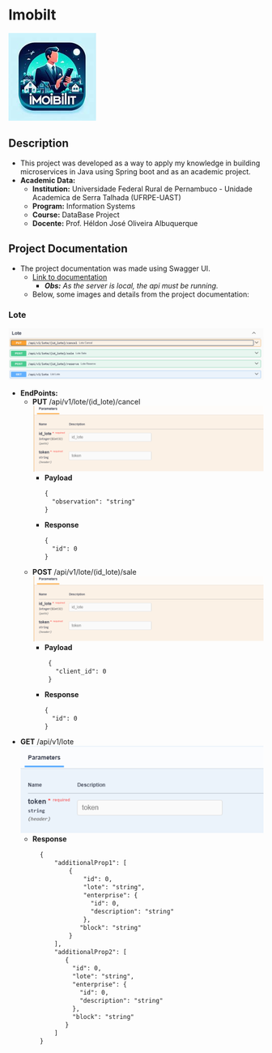 # Imobilt

![Logo Imobilt](assets/OIG1.jpeg)

## Description

- This project was developed as a way to apply my knowledge in building microservices in Java using Spring boot and as an academic project.
- **Academic Data:**
  - **Institution:** Universidade Federal Rural de Pernambuco - Unidade Academica de Serra Talhada (UFRPE-UAST)
  - **Program:** Information Systems
  - **Course:** DataBase Project
  - **Docente:** Prof. Héldon José Oliveira Albuquerque

## Project Documentation
* The project documentation was made using Swagger UI.
  * [Link to documentation](http://localhost:8081/swagger-ui/index.html)
    * ***Obs:*** *As the server is local, the api must be running.*
  * Below, some images and details from the project documentation:

### Lote
![img lote](assets/img.png)
* **EndPoints:**
  * **PUT** /api/v1/lote/(id_lote)/cancel
  ![Paramenters](assets/img_1.png)
    * **Payload**
      ```shell
      {
        "observation": "string"
      }
      ```
    * **Response**
      ```shell
      {
        "id": 0
      }
      ```
  * **POST** /api/v1/lote/(id_lote)/sale
    ![Paramenters](assets/img_1.png)
    * **Payload**
      ```shell
       {
         "client_id": 0
       }
      ```
    * **Response**
      ```shell
      {
        "id": 0
      }
      ```
* **GET** /api/v1/lote
  <br>
![Paramenters](assets/img_2.png)
  * **Response**
    ```shell
      { 
          "additionalProp1": [
              {
                  "id": 0,
                  "lote": "string",
                  "enterprise": {
                    "id": 0,
                    "description": "string"
                  },
                 "block": "string"
              }
          ],
          "additionalProp2": [
             {
               "id": 0,
               "lote": "string",
               "enterprise": {
                 "id": 0,
                 "description": "string"
               },
               "block": "string"
             }
          ]
      }
    ```
